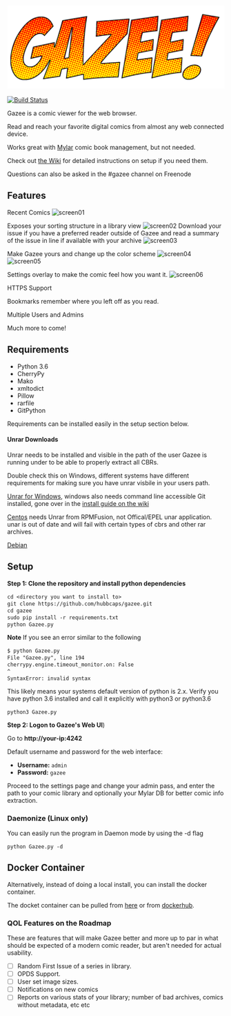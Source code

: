 ![Gazee](/public/images/logos/red/logo-red-yellow.png)

[![Build Status](https://travis-ci.org/hubbcaps/gazee.svg?branch=master)](https://travis-ci.org/hubbcaps/gazee)

Gazee is a comic viewer for the web browser.

Read and reach your favorite digital comics from almost any web connected device.

Works great with [Mylar](https://github.com/evilhero/mylar) comic book management, but not needed.

Check out [the Wiki](https://github.com/hubbcaps/gazee/wiki) for detailed instructions on setup if you need them.

Questions can also be asked in the #gazee channel on Freenode

## Features

Recent Comics
![screen01](https://i.imgur.com/WiqlTSV.png)

Exposes your sorting structure in a library view
![screen02](https://i.imgur.com/NNn17XR.png)
Download your issue if you have a preferred reader outside of Gazee and read a summary of the issue in line if available with your archive
![screen03](https://i.imgur.com/EbnpMZS.png)

Make Gazee yours and change up the color scheme
![screen04](https://i.imgur.com/OyFsZqE.png)
![screen05](https://i.imgur.com/VkhRvid.png)

Settings overlay to make the comic feel how you want it.
![screen06](https://i.imgur.com/nE3k7j8.png)

HTTPS Support

Bookmarks remember where you left off as you read.

Multiple Users and Admins

Much more to come!

## Requirements
* Python 3.6
* CherryPy
* Mako
* xmltodict
* Pillow
* rarfile
* GitPython

Requirements can be installed easily in the setup section below.

#### Unrar Downloads

Unrar needs to be installed and visible in the path of the user Gazee is running under to be able to properly extract all CBRs.

Double check this on Windows, different systems have different requirements for making sure you have unrar visbile in your users path.

[Unrar for Windows](http://www.rarlab.com/rar_add.htm), windows also needs command line accessible Git installed, gone over in the [install guide on the wiki](https://github.com/hubbcaps/gazee/wiki/Windows-Install-Guide)

[Centos](https://www.rpmfind.net/linux/rpm2html/search.php?query=unrar) needs Unrar from RPMFusion, not Offical/EPEL unar application. unar is out of date and will fail with certain types of cbrs and other rar archives.

[Debian](https://packages.debian.org/jessie/unrar)

## Setup

**Step 1: Clone the repository and install python dependencies**

    cd <directory you want to install to>
    git clone https://github.com/hubbcaps/gazee.git
    cd gazee
    sudo pip install -r requirements.txt
    python Gazee.py
    
**Note**
If you see an error similar to the following

    $ python Gazee.py
    File "Gazee.py", line 194
    cherrypy.engine.timeout_monitor.on: False
    ^
    SyntaxError: invalid syntax

This likely means your systems default version of python is 2.x. Verify you have python 3.6 installed and call it explicitly with python3 or python3.6

    python3 Gazee.py

**Step 2: Logon to Gazee's Web UI**)

  Go to **http://your-ip:4242**
  
  Default username and password for the web interface:
  
  * **Username:** `admin`
  * **Password:** `gazee`
  
  Proceed to the settings page and change your admin pass, and enter the path to your comic library   and optionally your Mylar DB for better comic info extraction.

### Daemonize (Linux only)

You can easily run the program in Daemon mode by using the -d flag

    python Gazee.py -d

## Docker Container

Alternatively, instead of doing a local install, you can install the docker container.

The docket container can be pulled from [here](https://github.com/hubbcaps/docker-gazee) or from [dockerhub](https://hub.docker.com/r/hubcapps/gazee/).

### QOL Features on the Roadmap

These are features that will make Gazee better and more up to par in what should be expected of a modern comic reader, but aren't needed for actual usability.

- [ ] Random First Issue of a series in library.
- [ ] OPDS Support.
- [ ] User set image sizes.
- [ ] Notifications on new comics
- [ ] Reports on various stats of your library; number of bad archives, comics without metadata, etc etc
